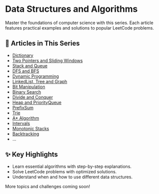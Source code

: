 # Data Structures and Algorithms

Master the foundations of computer science with this series. Each article features practical examples and solutions to popular LeetCode problems.

## 📂 Articles in This Series

- [Dictionary](01_Dictionary_CN.md)
- [Two Pointers and Sliding Windows](02_TwoPointers_CN.md)
- [Stack and Queue](03_Stack_Queue_CN.md)
- [DFS and BFS](04_DFS_BFS_CN.md)
- [Dynamic Programming](05_DP_CN.md)
- [LinkedList, Tree and Graph](06_LinkedList_Tree_Graph_CN.md)
- [Bit Manipulation](07_Bit_Manipulation_CN.md)
- [Binary Search](08_BinarySearch_CN.md)
- [Divide and Conquer](09_Divide_Conquer_CN.md)
- [Heap and PriorityQueue](10_Heap_PriorityQueue_CN.md)
- [PrefixSum](11_PrefixSum_CN.md)
- [Trie](12_Trie_CN.md)
- [A* Algorithm](13_A_Star_CN.md)
- [Intervals](14_Intervals_CN.md)
- [Monotonic Stacks](15_Monotonic_Stacks_CN.md)
- [Backtracking](16_Backtracking_CN.md)
- ...

## ✨ Key Highlights

- Learn essential algorithms with step-by-step explanations.
- Solve LeetCode problems with optimized solutions.
- Understand when and how to use different data structures.

More topics and challenges coming soon!
